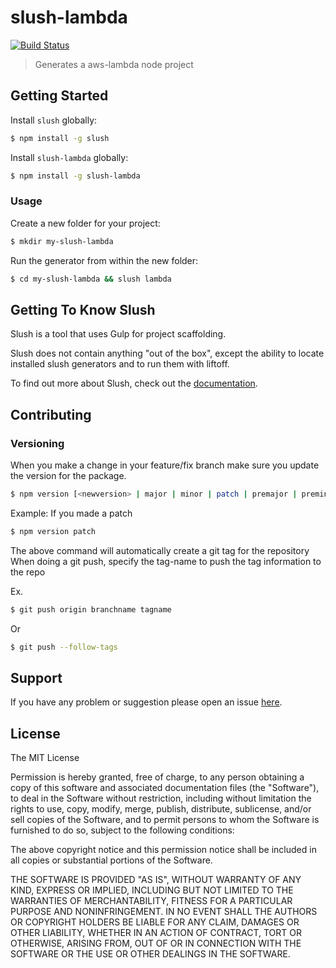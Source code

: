 # slush-lambda
[![Build Status](https://travis-ci.org/LoyaltyOne/slush-lambda.svg)](https://travis-ci.org/LoyaltyOne/slush-lambda)
> Generates a aws-lambda node project


## Getting Started

Install `slush` globally:

```bash
$ npm install -g slush
```

Install `slush-lambda` globally:

```bash
$ npm install -g slush-lambda
```

### Usage

Create a new folder for your project:

```bash
$ mkdir my-slush-lambda
```

Run the generator from within the new folder:

```bash
$ cd my-slush-lambda && slush lambda
```

## Getting To Know Slush

Slush is a tool that uses Gulp for project scaffolding.

Slush does not contain anything "out of the box", except the ability to locate installed slush generators and to run them with liftoff.

To find out more about Slush, check out the [documentation](https://github.com/slushjs/slush).

## Contributing

### Versioning

When you make a change in your feature/fix branch make sure you update the version for the package.
```bash
$ npm version [<newversion> | major | minor | patch | premajor | preminor | prepatch | prerelease]
```

Example:
If you made a patch
```bash
$ npm version patch
```

The above command will automatically create a git tag for the repository
When doing a git push, specify the tag-name to push the tag information to the repo

Ex.
```bash
$ git push origin branchname tagname
```

Or

```bash
$ git push --follow-tags
```


## Support
If you have any problem or suggestion please open an issue [here](https://github.com/LoyaltyOne/slush-lambda/issues).

## License 

The MIT License

Permission is hereby granted, free of charge, to any person
obtaining a copy of this software and associated documentation
files (the "Software"), to deal in the Software without
restriction, including without limitation the rights to use,
copy, modify, merge, publish, distribute, sublicense, and/or sell
copies of the Software, and to permit persons to whom the
Software is furnished to do so, subject to the following
conditions:

The above copyright notice and this permission notice shall be
included in all copies or substantial portions of the Software.

THE SOFTWARE IS PROVIDED "AS IS", WITHOUT WARRANTY OF ANY KIND,
EXPRESS OR IMPLIED, INCLUDING BUT NOT LIMITED TO THE WARRANTIES
OF MERCHANTABILITY, FITNESS FOR A PARTICULAR PURPOSE AND
NONINFRINGEMENT. IN NO EVENT SHALL THE AUTHORS OR COPYRIGHT
HOLDERS BE LIABLE FOR ANY CLAIM, DAMAGES OR OTHER LIABILITY,
WHETHER IN AN ACTION OF CONTRACT, TORT OR OTHERWISE, ARISING
FROM, OUT OF OR IN CONNECTION WITH THE SOFTWARE OR THE USE OR
OTHER DEALINGS IN THE SOFTWARE.


